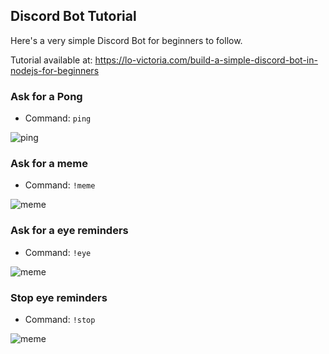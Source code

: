 ## Discord Bot Tutorial
Here's a very simple Discord Bot for beginners to follow.

Tutorial available at: https://lo-victoria.com/build-a-simple-discord-bot-in-nodejs-for-beginners

### Ask for a Pong
- Command: `ping`

![ping](https://cdn.hashnode.com/res/hashnode/image/upload/v1621133538133/wV8dUk2An.gif?auto=format,compress&gif-q=60)

### Ask for a meme
- Command: `!meme`

![meme](https://cdn.hashnode.com/res/hashnode/image/upload/v1621134690937/PzBF8yTky.gif?auto=format,compress&gif-q=60)

### Ask for a eye reminders
- Command: `!eye`

![meme](https://cdn.hashnode.com/res/hashnode/image/upload/v1621135214368/6zZpvwpEU.gif?auto=format,compress&gif-q=60)

### Stop eye reminders
- Command: `!stop`

![meme](https://cdn.hashnode.com/res/hashnode/image/upload/v1621135532532/5lu28ozaT.png?auto=compress)


